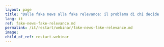 ```yaml
---
layout: page
title: "Dalle fake news alla fake relevance: il problema di chi decide di cosa dobbiamo parlare"
lang: it
ref: fake-news-fake-relevance.md
permalink: /it/restart/webinar/fake-news-fake-relevance.md
image:
child_of_ref: restart-webinar
---
```

